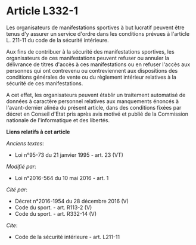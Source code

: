 # Article L332-1

Les organisateurs de manifestations sportives à but lucratif peuvent être tenus d'y assurer un service d'ordre dans les
conditions prévues à l'article L. 211-11 du code de la sécurité intérieure.

Aux fins de contribuer à la sécurité des manifestations sportives, les organisateurs de ces manifestations peuvent refuser ou
annuler la délivrance de titres d'accès à ces manifestations ou en refuser l'accès aux personnes qui ont contrevenu ou
contreviennent aux dispositions des conditions générales de vente ou du règlement intérieur relatives à la sécurité de ces
manifestations.

A cet effet, les organisateurs peuvent établir un traitement automatisé de données à caractère personnel relatives aux
manquements énoncés à l'avant-dernier alinéa du présent article, dans des conditions fixées par décret en Conseil d'Etat pris
après avis motivé et publié de la Commission nationale de l'informatique et des libertés.

**Liens relatifs à cet article**

_Anciens textes_:

  - Loi n°95-73 du 21 janvier 1995 - art. 23 (VT)

_Modifié par_:

  - Loi n°2016-564 du 10 mai 2016 - art. 1

_Cité par_:

  - Décret n°2016-1954 du 28 décembre 2016 (V)
  - Code du sport. - art. R113-2 (V)
  - Code du sport. - art. R332-14 (V)

_Cite_:

  - Code de la sécurité intérieure - art. L211-11
